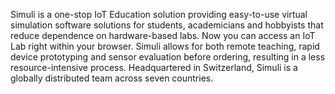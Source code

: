 Simuli is a one-stop IoT Education solution providing easy-to-use virtual simulation software solutions for students, academicians and hobbyists that reduce dependence on  hardware-based labs. Now you can access an IoT Lab right within your browser. Simuli allows for both remote teaching, rapid device prototyping and sensor evaluation  before ordering, resulting in a less resource-intensive process. Headquartered in Switzerland, Simuli is a globally distributed team across seven countries.
